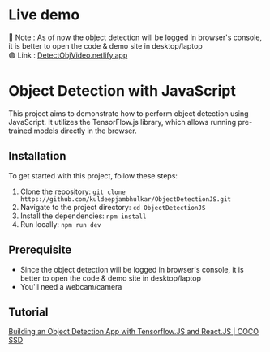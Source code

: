 # Live demo 
🔴 Note : As of now the object detection will be logged in browser's console, it is better to open the code & demo site in desktop/laptop  
🟢 Link : [DetectObjVideo.netlify.app](https://detectobjvideo.netlify.app/)

# Object Detection with JavaScript

This project aims to demonstrate how to perform object detection using JavaScript. It utilizes the TensorFlow.js library, which allows running pre-trained models directly in the browser.

## Installation

To get started with this project, follow these steps:

1. Clone the repository: `git clone https://github.com/kuldeepjambhulkar/ObjectDetectionJS.git`
2. Navigate to the project directory: `cd ObjectDetectionJS`
3. Install the dependencies: `npm install`
4. Run locally: `npm run dev`

## Prerequisite

- Since the object detection will be logged in browser's console, it is better to open the code & demo site in desktop/laptop
- You'll need a webcam/camera

## Tutorial
[Building an Object Detection App with Tensorflow.JS and React.JS | COCO SSD](https://www.youtube.com/watch?v=uTdUUpfA83s)
